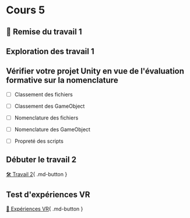 # Cours 5

## 🚨 Remise du travail 1

## Exploration des travail 1

## Vérifier votre projet Unity en vue de l'évaluation formative sur la nomenclature

- [ ] Classement des fichiers
- [ ] Classement des GameObject
- [ ] Nomenclature des fichiers
- [ ] Nomenclature des GameObject
- [ ] Propreté des scripts   


## Débuter le travail 2
[🛠️ Travail 2](../exercices/scene.md){ .md-button } 


## Test d'expériences VR
[🔎 Expériences VR](../installation/experiences.md){ .md-button } 
